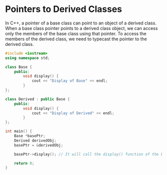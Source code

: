 # Pointers to Derived Classes

In C++, a pointer of a base class can point to an object of a derived class. When a base class pointer points to a derived class object, we can access only the members of the base class using that pointer. To access the members of the derived class, we need to typecast the pointer to the derived class.

```cpp
#include <iostream>
using namespace std;

class Base {
    public:
        void display() {
            cout << "Display of Base" << endl;
        }
};

class Derived : public Base {
    public:
        void display() {
            cout << "Display of Derived" << endl;
        }
};

int main() {
    Base *basePtr;
    Derived derivedObj;
    basePtr = &derivedObj;

    basePtr->display(); // It will call the display() function of the base class not the derived class because the pointer is of the base class. 

    return 0;
}
```
